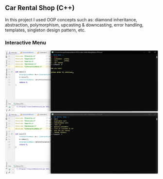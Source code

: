 ## Car Rental Shop (C++) 
In this project I used OOP concepts such as: diamond inheritance, abstraction, polymorphism, upcasting & downcasting, error handling, templates, singleton design pattern, etc.

### Interactive Menu 
![console interactive menu](https://github.com/Gheorghe-Nistor/car-rental-shop/blob/main/img/console_menu_1.png)
![console interactive menu](https://github.com/Gheorghe-Nistor/car-rental-shop/blob/main/img/console_menu_2.png)